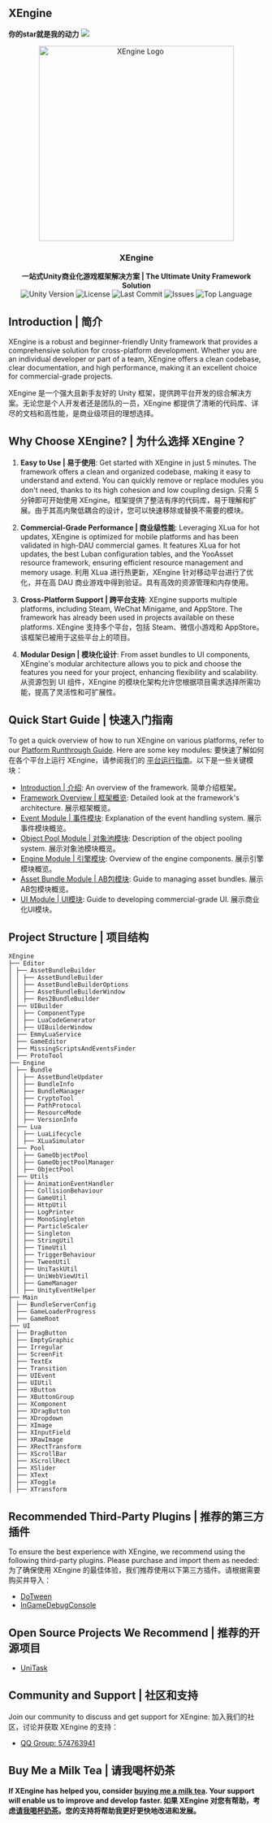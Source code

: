 ## XEngine
**你的star就是我的动力**  <img src="https://img.shields.io/github/stars/Chtho1y/XEngine?style=social">

<p align="center">
    <img src="XEngine/XEngine.png" alt="XEngine Logo" width="384" height="384">
</p>

<h3 align="center"><strong>XEngine</strong></h3>

<p align="center">
  <strong>一站式Unity商业化游戏框架解决方案 | The Ultimate Unity Framework Solution</strong>
    <br>
  <a style="text-decoration:none">
    <img src="https://img.shields.io/badge/Unity%20Ver-2021.3.20++-blue.svg?style=flat-square" alt="Unity Version" />
  </a>
  <a style="text-decoration:none">
    <img src="https://img.shields.io/github/license/Chtho1y/XEngine" alt="License" />
  </a>
  <a style="text-decoration:none">
    <img src="https://img.shields.io/github/last-commit/Chtho1y/XEngine" alt="Last Commit" />
  </a>
  <a style="text-decoration:none">
    <img src="https://img.shields.io/github/issues/Chtho1y/XEngine" alt="Issues" />
  </a>
  <a style="text-decoration:none">
    <img src="https://img.shields.io/github/languages/top/Chtho1y/XEngine" alt="Top Language" />
  </a>
  <br>
</p>

## Introduction | 简介

XEngine is a robust and beginner-friendly Unity framework that provides a comprehensive solution for cross-platform development. Whether you are an individual developer or part of a team, XEngine offers a clean codebase, clear documentation, and high performance, making it an excellent choice for commercial-grade projects.

XEngine 是一个强大且新手友好的 Unity 框架，提供跨平台开发的综合解决方案。无论您是个人开发者还是团队的一员，XEngine 都提供了清晰的代码库、详尽的文档和高性能，是商业级项目的理想选择。

## Why Choose XEngine? | 为什么选择 XEngine？

1. **Easy to Use | 易于使用**: Get started with XEngine in just 5 minutes. The framework offers a clean and organized codebase, making it easy to understand and extend. You can quickly remove or replace modules you don't need, thanks to its high cohesion and low coupling design.
   只需 5 分钟即可开始使用 XEngine。框架提供了整洁有序的代码库，易于理解和扩展。由于其高内聚低耦合的设计，您可以快速移除或替换不需要的模块。
   
2. **Commercial-Grade Performance | 商业级性能**: Leveraging XLua for hot updates, XEngine is optimized for mobile platforms and has been validated in high-DAU commercial games. It features XLua for hot updates, the best Luban configuration tables, and the YooAsset resource framework, ensuring efficient resource management and memory usage.
   利用 XLua 进行热更新，XEngine 针对移动平台进行了优化，并在高 DAU 商业游戏中得到验证。具有高效的资源管理和内存使用。

3. **Cross-Platform Support | 跨平台支持**: XEngine supports multiple platforms, including Steam, WeChat Minigame, and AppStore. The framework has already been used in projects available on these platforms.
   XEngine 支持多个平台，包括 Steam、微信小游戏和 AppStore。该框架已被用于这些平台上的项目。

4. **Modular Design | 模块化设计**: From asset bundles to UI components, XEngine's modular architecture allows you to pick and choose the features you need for your project, enhancing flexibility and scalability.
   从资源包到 UI 组件，XEngine 的模块化架构允许您根据项目需求选择所需功能，提高了灵活性和可扩展性。

## Quick Start Guide | 快速入门指南

To get a quick overview of how to run XEngine on various platforms, refer to our [Platform Runthrough Guide](Books/99-各平台运行RunAble.md). Here are some key modules:
要快速了解如何在各个平台上运行 XEngine，请参阅我们的 [平台运行指南](Books/99-各平台运行RunAble.md)。以下是一些关键模块：

* [Introduction | 介绍](Books/0-介绍.md): An overview of the framework. 简单介绍框架。
* [Framework Overview | 框架概览](Books/2-框架概览.md): Detailed look at the framework's architecture. 展示框架概览。
* [Event Module | 事件模块](Books/3-2-事件模块.md): Explanation of the event handling system. 展示事件模块概览。
* [Object Pool Module | 对象池模块](Books/3-4-对象池模块.md): Description of the object pooling system. 展示对象池模块概览。
* [Engine Module | 引擎模块](Books/3-6-引擎模块.md): Overview of the engine components. 展示引擎模块概览。
* [Asset Bundle Module | AB包模块](Books/3-7-AB包模块.md): Guide to managing asset bundles. 展示AB包模块概览。
* [UI Module | UI模块](Books/3-5-UI模块.md): Guide to developing commercial-grade UI. 展示商业化UI模块。

## Project Structure | 项目结构
```
XEngine
├── Editor
│ ├── AssetBundleBuilder
│ │ ├── AssetBundleBuilder
│ │ ├── AssetBundleBuilderOptions
│ │ ├── AssetBundleBuilderWindow
│ │ ├── Res2BundleBuilder
│ ├── UIBuilder
│ │ ├── ComponentType
│ │ ├── LuaCodeGenerator
│ │ ├── UIBuilderWindow
│ ├── EmmyLuaService
│ ├── GameEditor
│ ├── MissingScriptsAndEventsFinder
│ ├── ProtoTool
├── Engine
│ ├── Bundle
│ │ ├── AssetBundleUpdater
│ │ ├── BundleInfo
│ │ ├── BundleManager
│ │ ├── CryptoTool
│ │ ├── PathProtocol
│ │ ├── ResourceMode
│ │ ├── VersionInfo
│ ├── Lua
│ │ ├── LuaLifecycle
│ │ ├── XLuaSimulator
│ ├── Pool
│ │ ├── GameObjectPool
│ │ ├── GameObjectPoolManager
│ │ ├── ObjectPool
│ ├── Utils
│ │ ├── AnimationEventHandler
│ │ ├── CollisionBehaviour
│ │ ├── GameUtil
│ │ ├── HttpUtil
│ │ ├── LogPrinter
│ │ ├── MonoSingleton
│ │ ├── ParticleScaler
│ │ ├── Singleton
│ │ ├── StringUtil
│ │ ├── TimeUtil
│ │ ├── TriggerBehaviour
│ │ ├── TweenUtil
│ │ ├── UniTaskUtil
│ │ ├── UniWebViewUtil
│ │ ├── GameManager
│ │ ├── UnityEventHelper
├── Main
│ ├── BundleServerConfig
│ ├── GameLoaderProgress
│ ├── GameRoot
├── UI
│ ├── DragButton
│ ├── EmptyGraphic
│ ├── Irregular
│ ├── ScreenFit
│ ├── TextEx
│ ├── Transition
│ ├── UIEvent
│ ├── UIUtil
│ ├── XButton
│ ├── XButtonGroup
│ ├── XComponent
│ ├── XDragButton
│ ├── XDropdown
│ ├── XImage
│ ├── XInputField
│ ├── XRawImage
│ ├── XRectTransform
│ ├── XScrollBar
│ ├── XScrollRect
│ ├── XSlider
│ ├── XText
│ ├── XToggle
│ ├── XTransform
```

## Recommended Third-Party Plugins | 推荐的第三方插件

To ensure the best experience with XEngine, we recommend using the following third-party plugins. Please purchase and import them as needed:
为了确保使用 XEngine 的最佳体验，我们推荐使用以下第三方插件。请根据需要购买并导入：

* [DoTween](https://assetstore.unity.com/packages/tools/animation/dotween-hotween-v2-27676)
* [InGameDebugConsole](https://assetstore.unity.com/packages/tools/gui/in-game-debug-console-68068)

## Open Source Projects We Recommend | 推荐的开源项目

* [UniTask](https://github.com/Cysharp/UniTask)

## Community and Support | 社区和支持

Join our community to discuss and get support for XEngine:
加入我们的社区，讨论并获取 XEngine 的支持：
* [QQ Group: 574763941](https://qm.qq.com/cgi-bin/qm/qr?_wv=1027&k=C_grV7Zwbegcjlk79wDdvkh8PtRKPkDU&authKey=pwnX5CZ%2FWmWD4D5tRFbHyOy6WHXJ99L%2B%2BCzZH%2B33lH9Qx1Z5AtbVEZXIhEwYqFHq&noverify=0&group_code=574763941)

## Buy Me a Milk Tea | 请我喝杯奶茶

<strong> If XEngine has helped you, consider [buying me a milk tea](XEngine/Donate/Donate.md). Your support will enable us to improve and develop faster.
如果 XEngine 对您有帮助，考虑[请我喝杯奶茶](XEngine/Donate/Donate.md)。您的支持将帮助我更好更快地改进和发展。 </strong>


